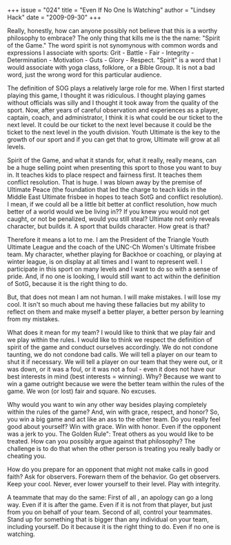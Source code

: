 +++
issue = "024"
title = "Even If No One Is Watching"
author = "Lindsey Hack"
date = "2009-09-30"
+++

Really, honestly, how can anyone possibly not believe that this is a worthy
philosophy to embrace? The only thing that kills me is the the name: "Spirit
of the Game." The word spirit is not synomynous with common words and
expressions I associate with sports: Grit - Battle - Fair - Integrity -
Determination - Motivation - Guts - Glory - Respect. "Spirit" is a word that I
would associate with yoga class, folklore, or a Bible Group. It is not a bad
word, just the wrong word for this particular audience.  
  
The definition of SOG plays a relatively large role for me. When I first
started playing this game, I thought it was ridiculous. I thought playing
games without officials was silly and I thought it took away from the quality
of the sport. Now, after years of careful observation and experiences as a
player, captain, coach, and administrator, I think it is what could be our
ticket to the next level. It could be our ticket to the next level because it
could be the ticket to the next level in the youth division. Youth Ultimate is
the key to the growth of our sport and if you can get that to grow, Ultimate
will grow at all levels.  
  
Spirit of the Game, and what it stands for, what it really, really means, can
be a huge selling point when presenting this sport to those you want to buy
in. It teaches kids to place respect and fairness first. It teaches them
conflict resolution. That is huge. I was blown away by the premise of Ultimate
Peace (the foundation that led the charge to teach kids in the Middle East
Ultimate frisbee in hopes to teach SotG and conflict resolution). I mean, if
we could all be a little bit better at conflict resolution, how much better of
a world would we be living in?? If you knew you would not get caught, or not
be penalized, would you still steal? Ultimate not only reveals character, but
builds it. A sport that builds character. How great is that?  
  
Therefore it means a lot to me. I am the President of the Triangle Youth
Ultimate League and the coach of the UNC-Ch Women's Ultimate frisbee team. My
character, whether playing for Backhoe or coaching, or playing at winter
league, is on display at all times and I want to represent well. I participate
in this sport on many levels and I want to do so with a sense of pride. And,
if no one is looking, I would still want to act within the definition of SotG,
because it is the right thing to do.  
  
But, that does not mean I am not human. I will make mistakes. I will lose my
cool. It isn't so much about me having these fallacies but my ability to
reflect on them and make myself a better player, a better person by learning
from my mistakes.  
  
What does it mean for my team? I would like to think that we play fair and we
play within the rules. I would like to think we respect the definition of
spirit of the game and conduct ourselves accordingly. We do not condone
taunting, we do not condone bad calls. We will tell a player on our team to
shut it if necessary. We will tell a player on our team that they were out, or
it was down, or it was a foul, or it was not a foul - even it does not have
our best interests in mind (best interests = winning). Why? Because we want to
win a game outright because we were the better team within the rules of the
game. We won (or lost) fair and square. No excuses.  
  
Why would you want to win any other way besides playing completely within the
rules of the game? And, win with grace, respect, and honor? So, you win a big
game and act like an ass to the other team. Do you really feel good about
yourself? Win with grace. Win with honor. Even if the opponent was a jerk to
you. The Golden Rule": Treat others as you would like to be treated. How can
you possibly argue against that philosophy? The challenge is to do that when
the other person is treating you really badly or cheating you.  
  
How do you prepare for an opponent that might not make calls in good faith?
Ask for observers. Forewarn them of the behavior. Go get observers. Keep your
cool. Never, ever lower yourself to their level. Play with integrity.  
  
A teammate that may do the same: First of all , an apology can go a long way.
Even if it is after the game. Even if it is not from that player, but just
from you on behalf of your team. Second of all, control your teammates. Stand
up for something that is bigger than any individual on your team, including
yourself. Do it because it is the right thing to do. Even if no one is
watching.
